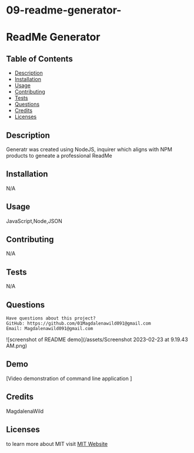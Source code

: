 # 09-readme-generator-
# ReadMe Generator



## Table of Contents
* [Description](#description)
* [Installation](#installation)
* [Usage](#usage)
* [Contributing](#contributing)
* [Tests](#tests)
* [Questions](#questions)
* [Credits](#credits)
* [Licenses](#licenses)

## Description
Generatr was created using NodeJS, inquirer which aligns with NPM products to geneate a professional ReadMe
## Installation
N/A
## Usage
JavaScript,Node,JSON
## Contributing
N/A
## Tests
N/A
## Questions

    Have questions about this project?  
    GitHub: https://github.com/01Magdalenawild091@gmail.com  
    Email: Magdalenawild091@gmail.com
    
   ![screenshot of README demo](/assets/Screenshot 2023-02-23 at 9.19.43 AM.png)

  ## Demo
  [Video demonstration of command line application ]

## Credits
MagdalenaWild


## Licenses
to learn more about MIT visit [MIT Website](https://opensource.org/license/MIT)
        
  

